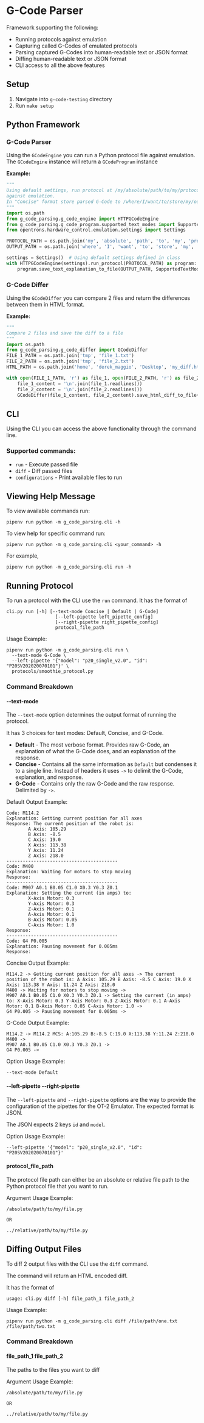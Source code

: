 # G-Code Parser

Framework supporting the following:

- Running protocols against emulation
- Capturing called G-Codes of emulated protocols
- Parsing captured G-Codes into human-readable text or JSON format
- Diffing human-readable text or JSON format
- CLI access to all the above features

## Setup

1. Navigate into `g-code-testing` directory
2. Run `make setup`

## Python Framework

### G-Code Parser

Using the `GCodeEngine` you can run a Python protocol file against emulation.
The `GCodeEngine` instance will return a `GCodeProgram` instance

**Example:**

```python
"""
Using default settings, run protocol at /my/absolute/path/to/my/protocol.py
against emulation.
In "Concise" format store parsed G-Code to /where/I/want/to/store/my/output.txt
"""
import os.path
from g_code_parsing.g_code_engine import HTTPGCodeEngine
from g_code_parsing.g_code_program.supported_text_modes import SupportedTextModes
from opentrons.hardware_control.emulation.settings import Settings

PROTOCOL_PATH = os.path.join('my', 'absolute', 'path', 'to', 'my', 'protocol.py')
OUTPUT_PATH = os.path.join('where', 'I', 'want', 'to', 'store', 'my', 'output.txt')

settings = Settings()  # Using default settings defined in class
with HTTPGCodeEngine(settings).run_protocol(PROTOCOL_PATH) as program:
    program.save_text_explanation_to_file(OUTPUT_PATH, SupportedTextModes.CONCISE)
```

### G-Code Differ

Using the `GCodeDiffer` you can compare 2 files and return the differences between
them in HTML format.

**Example:**

```python
"""
Compare 2 files and save the diff to a file
"""
import os.path
from g_code_parsing.g_code_differ import GCodeDiffer
FILE_1_PATH = os.path.join('tmp', 'file_1.txt')
FILE_2_PATH = os.path.join('tmp', 'file_2.txt')
HTML_PATH = os.path.join('home', 'derek_maggio', 'Desktop', 'my_diff.html')

with open(FILE_1_PATH, 'r') as file_1, open(FILE_2_PATH, 'r') as file_2:
    file_1_content = '\n'.join(file_1.readlines())
    file_2_content = '\n'.join(file_2.readlines())
    GCodeDiffer(file_1_content, file_2_content).save_html_diff_to_file(HTML_PATH)
```

## CLI

Using the CLI you can access the above functionality through the command line.

### Supported commands:

- `run` - Execute passed file
- `diff` - Diff passed files
- `configurations` - Print available files to run

## Viewing Help Message

To view available commands run:

```shell
pipenv run python -m g_code_parsing.cli -h
```

To view help for specific command run:

```shell
pipenv run python -m g_code_parsing.cli <your_command> -h
```

For example,

```shell
pipenv run python -m g_code_parsing.cli run -h
```

## Running Protocol

To run a protocol with the CLI use the `run` command.
It has the format of

```
cli.py run [-h] [--text-mode Concise | Default | G-Code]
                  [--left-pipette left_pipette_config]
                  [--right-pipette right_pipette_config]
                  protocol_file_path
```

Usage Example:

```shell
pipenv run python -m g_code_parsing.cli run \
  --text-mode G-Code \
  --left-pipette '{"model": "p20_single_v2.0", "id": "P20SV202020070101"}' \
  protocols/smoothie_protocol.py
```

### Command Breakdown

#### --text-mode

The `--text-mode` option determines the output format of running the protocol.

It has 3 choices for text modes: Default, Concise, and G-Code.

- **Default** - The most verbose format. Provides raw G-Code, an explanation of what the G-Code
  does, and an explanation of the response.
- **Concise** - Contains all the same information as `Default` but condenses it to a single line.
  Instead of headers it uses `->` to delimit the G-Code, explanation, and response.
- **G-Code** - Contains only the raw G-Code and the raw response. Delimited by `->`.

Default Output Example:

```
Code: M114.2
Explanation: Getting current position for all axes
Response: The current position of the robot is:
        A Axis: 105.29
        B Axis: -8.5
        C Axis: 19.0
        X Axis: 113.38
        Y Axis: 11.24
        Z Axis: 218.0
-----------------------------------------
Code: M400
Explanation: Waiting for motors to stop moving
Response:
-----------------------------------------
Code: M907 A0.1 B0.05 C1.0 X0.3 Y0.3 Z0.1
Explanation: Setting the current (in amps) to:
        X-Axis Motor: 0.3
        Y-Axis Motor: 0.3
        Z-Axis Motor: 0.1
        A-Axis Motor: 0.1
        B-Axis Motor: 0.05
        C-Axis Motor: 1.0
Response:
-----------------------------------------
Code: G4 P0.005
Explanation: Pausing movement for 0.005ms
Response:
```

Concise Output Example:

```
M114.2 -> Getting current position for all axes -> The current position of the robot is: A Axis: 105.29 B Axis: -8.5 C Axis: 19.0 X Axis: 113.38 Y Axis: 11.24 Z Axis: 218.0
M400 -> Waiting for motors to stop moving ->
M907 A0.1 B0.05 C1.0 X0.3 Y0.3 Z0.1 -> Setting the current (in amps) to: X-Axis Motor: 0.3 Y-Axis Motor: 0.3 Z-Axis Motor: 0.1 A-Axis Motor: 0.1 B-Axis Motor: 0.05 C-Axis Motor: 1.0 ->
G4 P0.005 -> Pausing movement for 0.005ms ->
```

G-Code Output Example:

```
M114.2 -> M114.2 MCS: A:105.29 B:-8.5 C:19.0 X:113.38 Y:11.24 Z:218.0
M400 ->
M907 A0.1 B0.05 C1.0 X0.3 Y0.3 Z0.1 ->
G4 P0.005 ->
```

Option Usage Example:

```shell
--text-mode Default
```

#### --left-pipette --right-pipette

The `--left-pipette` and `--right-pipette` options are the way to provide the configuration
of the pipettes for the OT-2 Emulator. The expected format is JSON.

The JSON expects 2 keys `id` and `model`.

Option Usage Example:

```shell
--left-pipette '{"model": "p20_single_v2.0", "id": "P20SV202020070101"}'
```

#### protocol_file_path

The protocol file path can either be an absolute or relative file path to the
Python protocol file that you want to run.

Argument Usage Example:

```
/absolute/path/to/my/file.py

OR

../relative/path/to/my/file.py
```

## Diffing Output Files

To diff 2 output files with the CLI use the `diff` command.

The command will return an HTML encoded diff.

It has the format of

```
usage: cli.py diff [-h] file_path_1 file_path_2
```

Usage Example:

```shell
pipenv run python -m g_code_parsing.cli diff /file/path/one.txt /file/path/two.txt
```

### Command Breakdown

#### file_path_1 file_path_2

The paths to the files you want to diff

Argument Usage Example:

```
/absolute/path/to/my/file.py

OR

../relative/path/to/my/file.py
```
